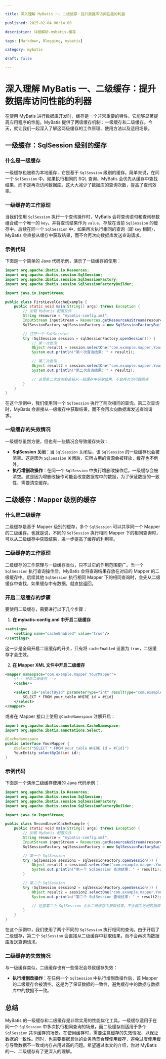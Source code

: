 ```yaml
---

title: 深入理解 MyBatis 一、二级缓存：提升数据库访问性能的利器

published: 2025-02-04 00:14:00

description: 详细解析-mybatis-缓存

tags: [Markdown, Blogging, mybatis]

category: mybatis

draft: false

---
```



# 深入理解 MyBatis 一、二级缓存：提升数据库访问性能的利器

在使用 MyBatis 进行数据库开发时，缓存是一个非常重要的特性，它能够显著提高应用程序的性能。MyBatis 提供了两级缓存机制：一级缓存和二级缓存。今天，就让我们一起深入了解这两级缓存的工作原理、使用方法以及适用场景。

## 一级缓存：SqlSession 级别的缓存

### 什么是一级缓存
一级缓存也被称为本地缓存，它是基于 `SqlSession` 级别的缓存。简单来说，在同一个 `SqlSession` 中，如果执行相同的 SQL 查询，MyBatis 会优先从缓存中查找结果，而不是再次访问数据库。这大大减少了数据库的查询次数，提高了查询效率。

### 一级缓存的工作原理
当我们使用 `SqlSession` 执行一个查询操作时，MyBatis 会将查询语句和查询参数组合成一个唯一的 `key`，并将查询结果作为 `value`，存放在当前 `SqlSession` 的缓存中。后续在同一个 `SqlSession` 中，如果再次执行相同的查询（即 `key` 相同），MyBatis 会直接从缓存中获取结果，而不会再次向数据库发送查询请求。

### 示例代码
下面是一个简单的 Java 代码示例，演示了一级缓存的使用：
```java
import org.apache.ibatis.io.Resources;
import org.apache.ibatis.session.SqlSession;
import org.apache.ibatis.session.SqlSessionFactory;
import org.apache.ibatis.session.SqlSessionFactoryBuilder;

import java.io.InputStream;

public class FirstLevelCacheExample {
    public static void main(String[] args) throws Exception {
        // 加载 MyBatis 配置文件
        String resource = "mybatis-config.xml";
        InputStream inputStream = Resources.getResourceAsStream(resource);
        SqlSessionFactory sqlSessionFactory = new SqlSessionFactoryBuilder().build(inputStream);

        // 打开一个 SqlSession
        try (SqlSession session = sqlSessionFactory.openSession()) {
            // 第一次查询
            Object result1 = session.selectOne("com.example.mapper.YourMapper.selectById", 1);
            System.out.println("第一次查询结果: " + result1);

            // 第二次查询
            Object result2 = session.selectOne("com.example.mapper.YourMapper.selectById", 1);
            System.out.println("第二次查询结果: " + result2);

            // 这里第二次查询会直接从一级缓存中获取结果，不会再次访问数据库
        }
    }
}
```
在这个示例中，我们使用同一个 `SqlSession` 执行了两次相同的查询。第二次查询时，MyBatis 会直接从一级缓存中获取结果，而不会再次向数据库发送查询请求。

### 一级缓存的失效情况
一级缓存虽然方便，但也有一些情况会导致缓存失效：
- **SqlSession 关闭**：当 `SqlSession` 关闭后，该 `SqlSession` 的一级缓存也会被清空。这是因为 `SqlSession` 关闭后，它所占用的资源会被释放，缓存也不例外。
- **执行增删改操作**：在同一个 `SqlSession` 中执行增删改操作后，一级缓存会被清空。这是因为增删改操作可能会改变数据库中的数据，为了保证数据的一致性，需要清空缓存。

## 二级缓存：Mapper 级别的缓存

### 什么是二级缓存
二级缓存是基于 Mapper 级别的缓存，多个 `SqlSession` 可以共享同一个 Mapper 的二级缓存。也就是说，不同的 `SqlSession` 执行相同 Mapper 下的相同查询时，可以从二级缓存中获取结果，进一步提高了缓存的利用率。

### 二级缓存的工作原理
二级缓存的工作原理与一级缓存类似，只不过它的作用范围更广。当一个 `SqlSession` 执行查询操作后，MyBatis 会将查询结果存放在对应的 Mapper 的二级缓存中。后续其他 `SqlSession` 执行相同 Mapper 下的相同查询时，会先从二级缓存中查找，如果缓存中有数据，就直接返回。

### 开启二级缓存的步骤
要使用二级缓存，需要进行以下几个步骤：
1. **在 mybatis-config.xml 中开启二级缓存**
```xml
<settings>
    <setting name="cacheEnabled" value="true"/>
</settings>
```
这一步是全局开启二级缓存的开关，只有将 `cacheEnabled` 设置为 `true`，二级缓存才会生效。

2. **在 Mapper XML 文件中开启二级缓存**
```xml
<mapper namespace="com.example.mapper.YourMapper">
    <!-- 开启二级缓存 -->
    <cache/>

    <select id="selectById" parameterType="int" resultType="com.example.entity.YourEntity">
        SELECT * FROM your_table WHERE id = #{id}
    </select>
</mapper>
```
或者在 Mapper 接口上使用 `@CacheNamespace` 注解开启：
```java
import org.apache.ibatis.annotations.CacheNamespace;
import org.apache.ibatis.annotations.Select;

@CacheNamespace
public interface YourMapper {
    @Select("SELECT * FROM your_table WHERE id = #{id}")
    YourEntity selectById(int id);
}
```

### 示例代码
下面是一个演示二级缓存使用的 Java 代码示例：
```java
import org.apache.ibatis.io.Resources;
import org.apache.ibatis.session.SqlSession;
import org.apache.ibatis.session.SqlSessionFactory;
import org.apache.ibatis.session.SqlSessionFactoryBuilder;

import java.io.InputStream;

public class SecondLevelCacheExample {
    public static void main(String[] args) throws Exception {
        // 加载 MyBatis 配置文件
        String resource = "mybatis-config.xml";
        InputStream inputStream = Resources.getResourceAsStream(resource);
        SqlSessionFactory sqlSessionFactory = new SqlSessionFactoryBuilder().build(inputStream);

        // 第一个 SqlSession
        try (SqlSession session1 = sqlSessionFactory.openSession()) {
            Object result1 = session1.selectOne("com.example.mapper.YourMapper.selectById", 1);
            System.out.println("第一个 SqlSession 查询结果: " + result1);
        }

        // 第二个 SqlSession
        try (SqlSession session2 = sqlSessionFactory.openSession()) {
            Object result2 = session2.selectOne("com.example.mapper.YourMapper.selectById", 1);
            System.out.println("第二个 SqlSession 查询结果: " + result2);

            // 这里第二个 SqlSession 会从二级缓存中获取结果，不会再次访问数据库
        }
    }
}
```
在这个示例中，我们使用了两个不同的 `SqlSession` 执行相同的查询。由于开启了二级缓存，第二个 `SqlSession` 会直接从二级缓存中获取结果，而不会再次向数据库发送查询请求。

### 二级缓存的失效情况
与一级缓存类似，二级缓存也有一些情况会导致缓存失效：
- **执行增删改操作**：在任何一个 `SqlSession` 中执行增删改操作后，该 Mapper 的二级缓存会被清空。这是为了保证数据的一致性，避免缓存中的数据与数据库中的数据不一致。

## 总结
MyBatis 的一级缓存和二级缓存是非常实用的性能优化工具。一级缓存适用于在同一个 `SqlSession` 中多次执行相同查询的场景，而二级缓存则适用于多个 `SqlSession` 共享缓存的场景。在使用缓存时，需要注意缓存的失效情况，以保证数据的一致性。同时，也需要根据具体的业务场景合理使用缓存，避免过度使用缓存导致数据不一致或内存占用过高的问题。希望通过本文的介绍，你对 MyBatis 的一、二级缓存有了更深入的理解。